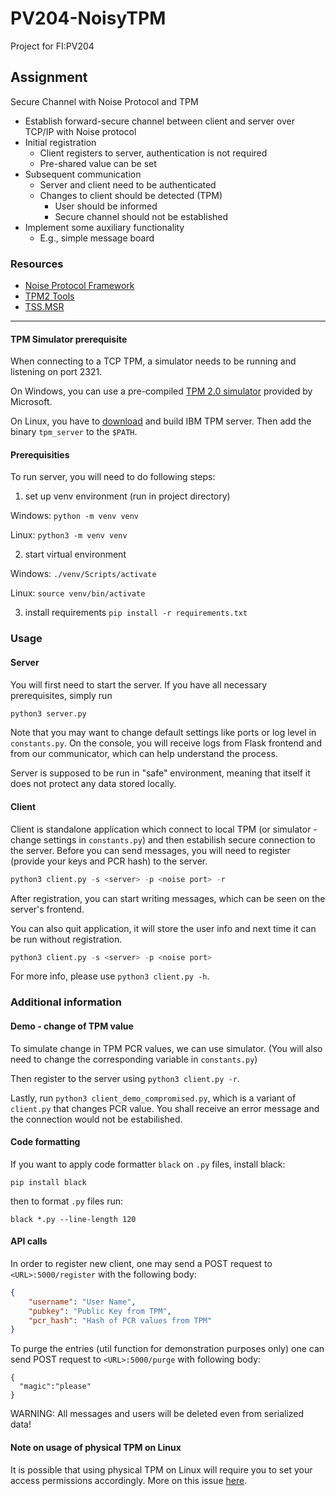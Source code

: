 # PV204-NoisyTPM
Project for FI:PV204

## Assignment
Secure Channel with Noise Protocol and TPM
- Establish forward-secure channel between client and server over TCP/IP with Noise protocol
- Initial registration
  - Client registers to server, authentication is not required
  - Pre-shared value can be set
- Subsequent communication
  - Server and client need to be authenticated
  - Changes to client should be detected (TPM)
    - User should be informed
    - Secure channel should not be established
- Implement some auxiliary functionality
  - E.g., simple message board
  
### Resources
- [Noise Protocol Framework](http://www.noiseprotocol.org/)
- [TPM2 Tools](https://github.com/tpm2-software/tpm2-tools)
- [TSS.MSR](https://github.com/microsoft/TSS.MSR)
___

#### TPM Simulator prerequisite
When connecting to a TCP TPM, a simulator needs to be running and listening on port 2321.

On Windows, you can use a pre-compiled [TPM 2.0 simulator](https://www.microsoft.com/en-us/download/details.aspx?id=52507) provided by Microsoft.

On Linux, you have to [download](https://sourceforge.net/projects/ibmswtpm2/) and build IBM TPM server. Then add the binary `tpm_server` to the `$PATH`.

#### Prerequisities
To run server, you will need to do following steps:

1. set up venv environment (run in project directory)

Windows:
`python -m venv venv`

Linux: `python3 -m venv venv`

2. start virtual environment

Windows: `./venv/Scripts/activate`

Linux: `source venv/bin/activate`

3. install requirements
`pip install -r requirements.txt`

### Usage

#### Server
You will first need to start the server. If you have all necessary prerequisites, simply run 

```Python
python3 server.py
```

Note that you may want to change default settings like ports or log level in `constants.py`.
On the console, you will receive logs from Flask frontend and from our communicator, which can help understand the process.

Server is supposed to be run in "safe" environment, meaning that itself it does not protect any data stored locally.

#### Client
Client is standalone application which connect to local TPM (or simulator - change settings in `constants.py`) and then estabilish secure connection to the server.
Before you can send messages, you will need to register (provide your keys and PCR hash) to the server.

```Python
python3 client.py -s <server> -p <noise port> -r
```

After registration, you can start writing messages, which can be seen on the server's frontend.

You can also quit application, it will store the user info and next time it can be run without registration.

```Python
python3 client.py -s <server> -p <noise port>
```

For more info, please use `python3 client.py -h`.

### Additional information

#### Demo - change of TPM value

To simulate change in TPM PCR values, we can use simulator. (You will also need to change the corresponding variable in `constants.py`)

Then register to the server using `python3 client.py -r`.

Lastly, run `python3 client_demo_compromised.py`, which is a variant of `client.py` that changes PCR value. You shall receive an error message and the connection would not be estabilished.

#### Code formatting
If you want to apply code formatter `black` on `.py` files, install black:
```
pip install black
```
then to format `.py` files run:
````
black *.py --line-length 120
````

#### API calls

In order to register new client, one may send a POST request to `<URL>:5000/register` with the following body:
```JSON
{
    "username": "User Name",
    "pubkey": "Public Key from TPM",
    "pcr_hash": "Hash of PCR values from TPM"
}
```

To purge the entries (util function for demonstration purposes only) one can send POST request to `<URL>:5000/purge` with following body:
```JOSN
{
  "magic":"please"
}
```
WARNING: All messages and users will be deleted even from serialized data!
   
#### Note on usage of physical TPM on Linux
It is possible that using physical TPM on Linux will require you to set your access permissions accordingly.
More on this issue [here](https://superuser.com/questions/1463364/accessing-trusted-platform-moduletpm-without-root-permission).
